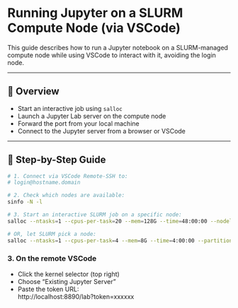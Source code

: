 # Running Jupyter on a SLURM Compute Node (via VSCode)

This guide describes how to run a Jupyter notebook on a SLURM-managed compute node while using VSCode to interact with it, avoiding the login node.

---

## 🧠 Overview

- Start an interactive job using `salloc`
- Launch a Jupyter Lab server on the compute node
- Forward the port from your local machine
- Connect to the Jupyter server from a browser or VSCode

---

## 🚀 Step-by-Step Guide

```bash
# 1. Connect via VSCode Remote-SSH to:
# login@hostname.domain

# 2. Check which nodes are available:
sinfo -N -l

# 3. Start an interactive SLURM job on a specific node:
salloc --ntasks=1 --cpus-per-task=20 --mem=128G --time=48:00:00 --nodelist=b33

# OR, let SLURM pick a node:
salloc --ntasks=1 --cpus-per-task=4 --mem=8G --time=4:00:00 --partition=your_partition
```


### 3. On the remote VSCode  

* Click the kernel selector (top right)
* Choose “Existing Jupyter Server”
* Paste the token URL:  
http://localhost:8890/lab?token=xxxxxx
